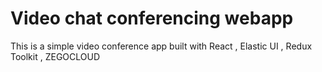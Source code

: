 # Video chat conferencing webapp

This is a simple video conference app built with React , Elastic UI , Redux Toolkit , ZEGOCLOUD
